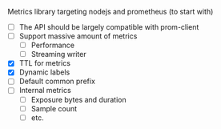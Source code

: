 Metrics library targeting nodejs and prometheus (to start with)

- [ ] The API should be largely compatible with prom-client
- [ ] Support massive amount of metrics
  - [ ] Performance
  - [ ] Streaming writer
- [x] TTL for metrics
- [x] Dynamic labels
- [ ] Default common prefix
- [ ] Internal metrics
  - [ ] Exposure bytes and duration
  - [ ] Sample count
  - [ ] etc.
